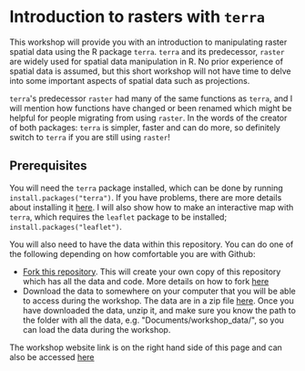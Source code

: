 # Introduction to rasters with `terra`

This workshop will provide you with an introduction to manipulating raster spatial data using the R package `terra`. `terra` and its predecessor, `raster` are widely used for spatial data manipulation in R. No prior experience of spatial data is assumed, but this short workshop will not have time to delve into some important aspects of spatial data such as projections. 

`terra`'s predecessor `raster` had many of the same functions as `terra`, and I will mention how functions have changed or been renamed which might be helpful for people migrating from using `raster`. In the words of the creator of both packages: `terra` is simpler, faster and can do more, so definitely switch to `terra` if you are still using `raster`!

## Prerequisites 

You will need the `terra` package installed, which can be done by running `install.packages("terra")`. If you have problems, there are more details about installing it [here](https://rspatial.github.io/terra/index.html). I will also show how to make an interactive map with `terra`, which requires the `leaflet` package to be installed; `install.packages("leaflet")`. 

You will also need to have the data within this repository. You can do one of the following depending on how comfortable you are with Github:

- [Fork this repository](https://github.com/ecodatascience/2024-05-14-intro-to-terra/fork). This will create your own copy of this repository which has all the data and code. More details on how to fork [here](https://docs.github.com/en/pull-requests/collaborating-with-pull-requests/working-with-forks/fork-a-repo)
- Download the data to somewhere on your computer that you will be able to access during the workshop. The data are in a zip file [here](https://github.com/ecodatascience/2024-05-14-intro-to-terra/raw/main/data/data.zip). Once you have downloaded the data, unzip it, and make sure you know the path to the folder with all the data, e.g. "Documents/workshop_data/", so you can load the data during the workshop.

The workshop website link is on the right hand side of this page and can also be accessed [here](https://jflowernet.github.io/intro-terra-ecodatascience/)
